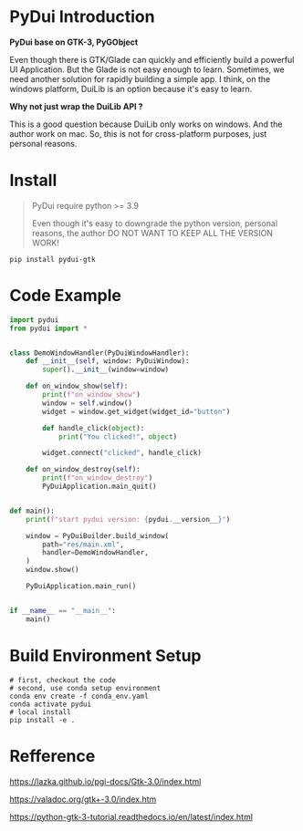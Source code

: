 # PyDui Introduction

**PyDui base on GTK-3, PyGObject**

Even though there is GTK/Glade can quickly and efficiently build a powerful UI Application. But the Glade is not easy enough to learn. Sometimes, we need another solution for rapidly building a simple app. I think, on the windows platform, DuiLib is an option because it's easy to learn.



**Why not just wrap the DuiLib API ?** 

This is a good question because DuiLib only works on windows. And the author work on mac. So, this is not for cross-platform purposes, just personal reasons.





# Install

> PyDui require python >= 3.9 
>
> Even though it's easy to downgrade the python version, personal reasons, the author DO NOT WANT TO KEEP ALL THE VERSION WORK!

```shell
pip install pydui-gtk
```





# Code Example

```python
import pydui
from pydui import *


class DemoWindowHandler(PyDuiWindowHandler):
    def __init__(self, window: PyDuiWindow):
        super().__init__(window=window)

    def on_window_show(self):
        print(f"on_window_show")
        window = self.window()
        widget = window.get_widget(widget_id="button")

        def handle_click(object):
            print("You clicked!", object)

        widget.connect("clicked", handle_click)

    def on_window_destroy(self):
        print(f"on_window_destroy")
        PyDuiApplication.main_quit()


def main():
    print(f"start pydui version: {pydui.__version__}")

    window = PyDuiBuilder.build_window(
        path="res/main.xml",
        handler=DemoWindowHandler,
    )
    window.show()

    PyDuiApplication.main_run()


if __name__ == "__main__":
    main()

```





# Build Environment Setup

```shell
# first, checkout the code
# second, use conda setup environment 
conda env create -f conda_env.yaml
conda activate pydui
# local install 
pip install -e .
```





# Refference

https://lazka.github.io/pgi-docs/Gtk-3.0/index.html

https://valadoc.org/gtk+-3.0/index.htm

https://python-gtk-3-tutorial.readthedocs.io/en/latest/index.html